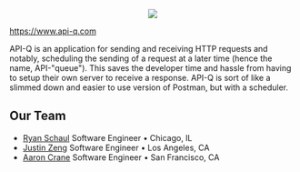 <p align="center">
  <img src="https://raw.githubusercontent.com/jzeng88/api-q/main/public/logo192.png?token=AES3IAQPN2GG77VI7O6NGPDAV7FAY" />
</p>

https://www.api-q.com

API-Q is an application for sending and receiving HTTP requests and notably, scheduling the sending of a request at a later time (hence the name, API-"queue"). This saves the developer time and hassle from having to setup their own server to receive a response. API-Q is sort of like a slimmed down and easier to use version of Postman, but with a scheduler.

## Our Team
- [Ryan Schaul](https://www.linkedin.com/in/ryan-schaul-87a922b5) Software Engineer • Chicago, IL
- [Justin Zeng](https://www.justinzeng.com/) Software Engineer • Los Angeles, CA
- [Aaron Crane](https://aaroncrn.com/) Software Engineer • San Francisco, CA